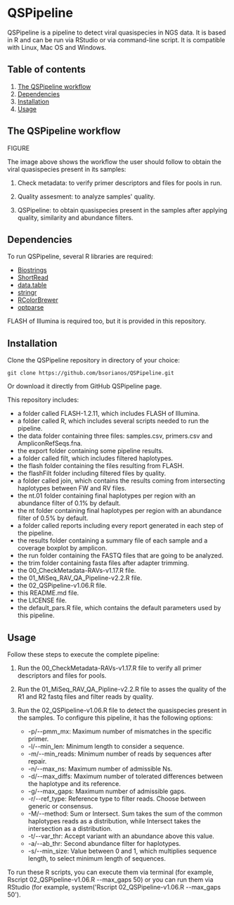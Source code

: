 # QSPipeline

QSPipeline is a pipeline to detect viral quasispecies in NGS data. It is based in R and can be run via RStudio or via command-line script. It is compatible with Linux, Mac OS and Windows.

## Table of contents

1. [The QSPipeline workflow](#workflow)
2. [Dependencies](#dependencies)
3. [Installation](#installation)
4. [Usage](#usage)

## The QSPipeline workflow <a name="workflow"></a>

FIGURE

The image above shows the workflow the user should follow to obtain the viral quasispecies present in its samples:

  1. Check metadata: to verify primer descriptors and files for pools in run.
<!-- -->
  2. Quality assesment: to analyze samples' quality.
<!-- -->
  3. QSPipeline: to obtain quasispecies present in the samples after applying quality, similarity and abundance filters.

## Dependencies <a name="dependencies"></a>

To run QSPipeline, several R libraries are required:

  * [Biostrings](https://bioconductor.org/packages/release/bioc/html/Biostrings.html)
  * [ShortRead](https://bioconductor.org/packages/release/bioc/html/ShortRead.html)
  * [data.table](https://cran.r-project.org/web/packages/data.table/)
  * [stringr](https://cran.r-project.org/web/packages/stringr/)
  * [RColorBrewer](https://cran.r-project.org/web/packages/RColorBrewer/)
  * [optparse](https://cran.r-project.org/web/packages/optparse/)

FLASH of Illumina is required too, but it is provided in this repository.

## Installation <a name="installation"></a>

Clone the QSPipeline repository in directory of your choice:

```
git clone https://github.com/bsorianos/QSPipeline.git
```

Or download it directly from GitHub QSPipeline page.

This repository includes:

  * a folder called FLASH-1.2.11, which includes FLASH of Illumina.<br />
  * a folder called R, which includes several scripts needed to run the pipeline.
  * the data folder containing three files: samples.csv, primers.csv and AmpliconRefSeqs.fna.
  * the export folder containing some pipeline results.
  * a folder called filt, which includes filtered haplotypes.
  * the flash folder containing the files resulting from FLASH.
  * the flashFilt folder including filtered files by quality.
  * a folder called join, which contains the results coming from intersecting haplotypes between FW and RV files.
  * the nt.01 folder containing final haplotypes per region with an abundance filter of 0.1% by default.
  * the nt folder containing final haplotypes per region with an abundance filter of 0.5% by default.
  * a folder called reports including every report generated in each step of the pipeline.
  * the results folder containing a summary file of each sample and a coverage boxplot by amplicon.
  * the run folder containing the FASTQ files that are going to be analyzed.
  * the trim folder containing fasta files after adapter trimming.
  * the 00_CheckMetadata-RAVs-v1.17.R file.
  * the 01_MiSeq_RAV_QA_Pipeline-v2.2.R file.
  * the 02_QSPipeline-v1.06.R file.
  * this README.md file.
  * the LICENSE file.
  * the default_pars.R file, which contains the default parameters used by this pipeline.

## Usage <a name="usage"></a>

Follow these steps to execute the complete pipeline:

1. Run the 00_CheckMetadata-RAVs-v1.17.R file to verify all primer descriptors and files for pools.
<!-- -->
2. Run the 01_MiSeq_RAV_QA_Pipline-v2.2.R file to asses the quality of the R1 and R2 fastq files and filter reads by quality.
<!-- -->
3. Run the 02_QSPipeline-v1.06.R file to detect the quasispecies present in the samples. To configure this pipeline, it has the following options:

    * -p/--pmm_mx: Maximum number of mismatches in the specific primer.
    * -l/--min_len: Minimum length to consider a sequence.
    * -m/--min_reads: Minimum number of reads by sequences after repair.
    * -n/--max_ns: Maximum number of admissible Ns.
    * -d/--max_diffs: Maximum number of tolerated differences between the haplotype and its reference.
    * -g/--max_gaps: Maximum number of admissible gaps.
    * -r/--ref_type: Reference type to filter reads. Choose between generic or consensus.
    * -M/--method: Sum or Intersect. Sum takes the sum of the common haplotypes reads as a distribution, while Intersect takes the intersection as a distribution.
    * -t/--var_thr: Accept variant with an abundance above this value.
    * -a/--ab_thr: Second abundance filter for haplotypes.
    * -s/--min_size: Value between 0 and 1, which multiplies sequence length, to select minimum length of sequences.

To run these R scripts, you can execute them via terminal (for example, Rscript 02_QSPipeline-v1.06.R --max_gaps 50) or you can run them via RStudio (for example, system('Rscript 02_QSPipeline-v1.06.R --max_gaps 50').
